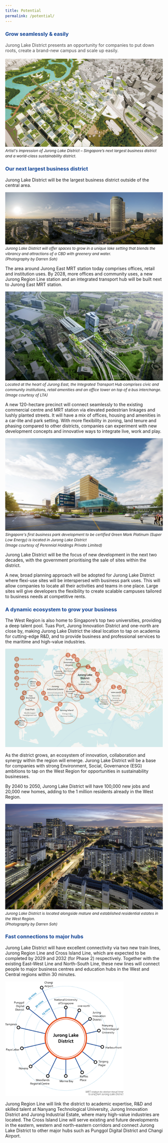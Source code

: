 ```yaml
---
title: Potential
permalink: /potential/
---
```

<h3 style="color:#124596; font-weight:bold;">Grow seamlessly &amp; easily</h3>

<h4 style="color:#484848; font-weight:normal;margin-top: 0;">Jurong Lake District presents an opportunity for companies to put down roots, create a brand-new campus and scale up easily.</h4>

![](/images/july%202022%20update/hero.jpg)
<span style="font-size:12px; font-style:italic;">Artist's impression of Jurong Lake District – Singapore’s next largest business district and a world-class sustainability district. </span>

<h3 style="color:#124596; font-weight:bold;">Our next largest business district</h3>

Jurong Lake District will be the largest business district outside of the central area.

![](/images/july%202022%20update/pano_100_0315-pano.jpg)
<span style="font-size:12px; font-style:italic;">Jurong Lake District will offer spaces to grow in a unique lake setting that blends the vibrancy and attractions of a CBD with greenery and water. <br> (Photography by Darren Soh)</span>

The area around Jurong East MRT station today comprises offices, retail and institution uses. By 2028, more offices and community uses, a new Jurong Region Line station and an integrated transport hub will be built next to Jurong East MRT station. 

![](/images/(A1)%20JE%20ITH.jpg)
<span style="font-size:12px; font-style:italic;">Located at the heart of Jurong East, the Integrated Transport Hub comprises civic and community institutions, retail amenities and an office tower on top of a bus interchange. <br> (Image courtesy of LTA)</span>

A new 120-hectare precinct will connect seamlessly to the existing commercial centre and MRT station via elevated pedestrian linkages and lushly planted streets. It will have a mix of offices, housing and amenities in a car-lite and park setting. With more flexibility in zoning, land tenure and phasing compared to other districts, companies can experiment with new development concepts and innovative ways to integrate live, work and play.

![](/images/pbc.jpg)
<span style="font-size:12px; font-style:italic;">Singapore's first business park development to be certified Green Mark Platinum (Super Low Energy) is located in Jurong Lake District<br> (Image courtesy of Perennial Holdings Private Limited)</span>

Jurong Lake District will be the focus of new development in the next two decades, with the government prioritising the sale of sites within the district.

A new, broad planning approach will be adopted for Jurong Lake District where flexi-use sites will be interspersed with business park uses. This will allow companies to locate all
their activities and teams in one place. Large sites will give developers the flexibility to create scalable campuses tailored to business needs at competitive rents.

<h3 style="color:#124596; font-weight:bold;">A dynamic ecosystem to grow your business </h3>

The West Region is also home to Singapore’s top two universities, providing a deep talent pool. Tuas Port, Jurong Innovation District and one-north are close by, making Jurong Lake District the ideal location to tap on academia for cutting-edge R&amp;D, and to provide business and professional services to the maritime and high-value industries.

![Overview map of JLD](/images/jld_overviewmapd.png)
<span style="font-size:12px; font-style:italic;"></span>

As the district grows, an ecosystem of innovation, collaboration and synergy within the region will emerge. Jurong Lake District will be a base for companies with strong Environment, Social, Governance (ESG) ambitions to tap on the West Region for opportunities in sustainability businesses. 

By 2040 to 2050, Jurong Lake District will have 100,000 new jobs and 20,000 new homes, adding to the 1 million residents already in the West Region. 

![](/images/darren%20soh%20hdb.jpg)
<span style="font-size:12px; font-style:italic;">Jurong Lake District is located alongside mature and established residential estates in the West Region.<br> (Photography by Darren Soh)</span>

<h3 style="color:#124596; font-weight:bold;">Fast connections to major hubs</h3>

Jurong Lake District will have excellent connectivity via two new train lines, Jurong Region Line and Cross Island Line, which are expected to be completed by 2029 and 2032 (for Phase 2) respectively. Together with the existing East-West Line and North-South Line, these new lines will connect people to major business centres and education hubs in the West and Central regions within 30 minutes. 

<img src="/images/travel_times.png" style="width:75%;">

Jurong Region Line will link the district to academic expertise, R&amp;D and skilled talent at Nanyang Technological University, Jurong Innovation District and Jurong Industrial Estate, where many high-value industries are located. The Cross Island Line will serve existing and future developments in the eastern, western and north-eastern corridors and connect Jurong Lake District to other major hubs such as Punggol Digital District and Changi Airport.